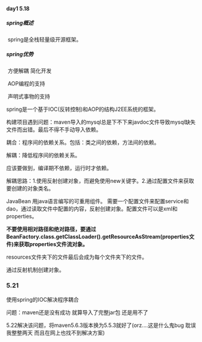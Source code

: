 #### day1   5.18

##### spring概述

​       spring是全栈轻量级开源框架。

##### spring优势

​       方便解耦  简化开发

​       AOP编程的支持

​        声明式事物的支持

spring是一个基于IOC(反转控制)和AOP的结构J2EE系统的框架。

构建项目遇到问题：maven导入的mysql总是下不下来javdoc文件导致mysql缺失文件而出错。最后不得不手动导入依赖。

耦合：程序间的依赖关系。包括：类之间的依赖，方法间的依赖。

解耦：降低程序间的依赖关系。

应该要做到，编译期不依赖，运行时才依赖。

解耦思路：1.使用反射创建对象，而避免使用new关键字。2.通过配置文件来获取要创建的对象类名。

JavaBean  用java语言编写的可重用组件。  需要一个配置文件来配置service和dao，通过读取文件中配置的内容，反射创建对象。配置文件可以是xml和properties。

**不要使用相对路径和绝对路径，要通过BeanFactory.class.getClassLoader().getResourceAsStream(properties文件)来获取properties文件流对象。**

resources文件夹下的文件最后会成为每个文件夹下的文件。

通过反射机制创建对象。



### 5.21

使用spring的IOC解决程序耦合

问题：maven还是没有成功  就算导入了完整jar包  还是用不了

5.22解决该问题，将maven5.6.3版本换为5.5.3就好了(orz....这是什么鬼bug  耽误我整整两天 而且在网上也找不到解决方案)

